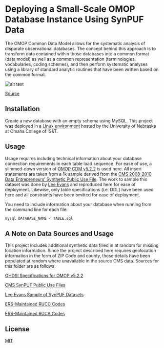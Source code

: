 # Deploying a Small-Scale OMOP Database Instance Using SynPUF Data

The OMOP Common Data Model allows for the systematic analysis of disparate observational databases. The concept behind this approach is to transform data contained within those databases into a common format (data model) as well as a common representation (terminologies, vocabularies, coding schemes), and then perform systematic analyses using a library of standard analytic routines that have been written based on the common format. 

![alt text](https://ohdsi.github.io/TheBookOfOhdsi/images/CommonDataModel/cdmDiagram.png)

[Source](https://www.ohdsi.org/data-standardization/the-common-data-model/)


## Installation

Create a new database with an empty schema using MySQL. This project was deployed in a [Linux environment](https://www.unomaha.edu/college-of-information-science-and-technology/about/odin.php) hosted by the University of Nebraska at Omaha College of IS&T. 

## Usage

Usage requires including technical information about your database connection requirements in each table load sequence. For ease of use, a slimmed-down version of [OMOP CDM v5.2.2](https://github.com/OHDSI/CommonDataModel/tree/v5.2.2) is used here. All insert statements are taken from a 1k sample derived from the [CMS 2008-2010 Data Entrepreneurs’ Synthetic Public Use File](https://www.cms.gov/Research-Statistics-Data-and-Systems/Downloadable-Public-Use-Files/SynPUFs/DE_Syn_PUF.html). The work to sample this dataset was done by [Lee Evans](http://www.ltscomputingllc.com/downloads/) and reproduced here for ease of deployment. Likewise, only table specifications (i.e. DDL) have been used here and all constraints have been omitted for ease of deployment.

You need to include information about your database when running from the command line for each file: 

```python
mysql DATABASE_NAME < TABLE.sql
```
## A Note on Data Sources and Usage

This project includes additional synthetic data filled in at random for missing location information. Since the project described here requires geolocation information in the form of ZIP Code and county, those details have been populated at random where unavailable in the source CMS data. Sources for this folder are as follows: 

[OHDSI Specifications for OMOP v5.2.2](https://github.com/OHDSI/CommonDataModel/tree/v5.2.2)

[CMS SynPUF Public Use Files](https://www.cms.gov/Research-Statistics-Data-and-Systems/Downloadable-Public-Use-Files/SynPUFs/DE_Syn_PUF.html)

[Lee Evans Sample of SynPUF Datasets](http://www.ltscomputingllc.com/downloads/)

[ERS-Maintained RUCC Codes](https://www.ers.usda.gov/data-products/rural-urban-continuum-codes.aspx)

[ERS-Maintained RUCA Codes](https://www.ers.usda.gov/data-products/rural-urban-commuting-area-codes/)

## License
[MIT](https://choosealicense.com/licenses/mit/)

